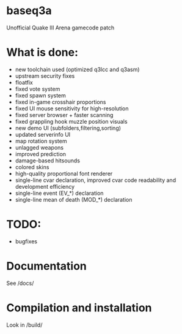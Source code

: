 # baseq3a

Unofficial Quake III Arena gamecode patch

# What is done:

 * new toolchain used (optimized q3lcc and q3asm)
 * upstream security fixes
 * floatfix
 * fixed vote system
 * fixed spawn system
 * fixed in-game crosshair proportions
 * fixed UI mouse sensitivity for high-resolution
 * fixed server browser + faster scanning
 * fixed grappling hook muzzle position visuals
 * new demo UI (subfolders,filtering,sorting)
 * updated serverinfo UI
 * map rotation system
 * unlagged weapons
 * improved prediction
 * damage-based hitsounds
 * colored skins
 * high-quality proportional font renderer
 * single-line cvar declaration, improved cvar code readability and development efficiency
 * single-line event (EV_*) declaration
 * single-line mean of death (MOD_*) declaration

# TODO:

 * bugfixes

# Documentation

See /docs/

# Compilation and installation

Look in /build/
